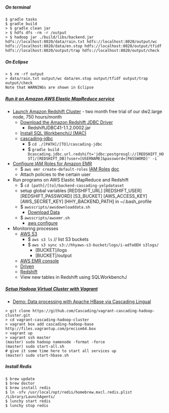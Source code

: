 ##### On terminal

```
$ gradle tasks
$ gradle build
> $ gradle clean jar
> $ hdfs dfs -rm -r /output
> $ hadoop jar ./build/libs/backend.jar hdfs://localhost:8020/data/rain.txt hdfs://localhost:8020/output/wc hdfs://localhost:8020/data/en.stop hdfs://localhost:8020/output/tfidf hdfs://localhost:8020/output/trap hdfs://localhost:8020/output/check
```

##### On Eclipse  

```
> $ rm -rf output
> data/rain.txt output/wc data/en.stop output/tfidf output/trap output/check
Note that WARNINGs are shown in Eclipse 
```

##### [Run it on Amazon AWS Elastic MapReduce service](http://docs.cascading.org/tutorials/cascading-aws/)   

* [Launch Amazon Redshift Cluster](http://docs.aws.amazon.com/redshift/latest/gsg/rs-gsg-prereq.html) - two month free trial of our dw2.large node, 750 hours/month   
    * [Download the Amazon Redshift JDBC Driver](http://docs.aws.amazon.com/redshift/latest/mgmt/configure-jdbc-connection.html#download-jdbc-driver)
        * RedshiftJDBC41-1.1.2.0002.jar
    * [Install SQL Workbench/J (MAC)](http://docs.aws.amazon.com/redshift/latest/mgmt/connecting-using-workbench.html)
    * [cascading-jdbc](https://github.com/Cascading/cascading-jdbc)
        * $ `cd ./[PATH]/[TO]/cascading-jdbc`
        * $ `gradle build -Dcascading.jdbc.url.redshift='jdbc:postgresql://[REDSHIFT_HOST]/[REDSHIFT_DB]?user=[USERNAME]&password=[PASSWORD]' -i`
* [Configure IAM Roles for Amazon EMR](http://docs.aws.amazon.com/ElasticMapReduce/latest/DeveloperGuide/emr-iam-roles-creatingroles.html#emr-iam-roles-createdefaultwithcli)
    * $ `aws emr create-default-roles` [IAM Roles](http://aws.amazon.com/iam/) [doc](https://groups.google.com/forum/#!msg/snowplow-user/R9q1Jzpj3sw/CqoMCGRxvyUJ)
    * Attach policies to the certain user
* Run programs on AWS Elastic MapReduce and Redshift
    * $ `cd [path]/[to]/backend-cascading-yelpdataset`    
    * setup global variables [REDSHIFT_URL] [REDSHIFT_USER] [REDSHIFT_PASSWORD] [S3_BUCKET] [AWS_ACCESS_KEY] [AWS_SECRET_KEY] [HHY_BACKEND_PATH] in ~/.bash_profile
    * $ `awsscripts/awsdownloaddata.sh`  
        * [Download Data](http://docs.cascading.org/tutorials/cascading-aws/prerequisites.html)     
    * $ `awsscripts/awsemr.sh`  
        * [aws configure](http://docs.aws.amazon.com/cli/latest/userguide/cli-chap-getting-started.html#cli-installing-specifying-region)
* Monitoring processes 
    * [AWS S3](https://console.aws.amazon.com/s3)
        * $ `aws s3 ls`  // list S3 buckets
        * $ `aws s3 sync s3://hhyaws-s3-bucket/logs/i-adfaOEH s3logs/`  
            * [BUCKET]/logs
            * [BUCKET]/output
    * [AWS EMR console](https://console.aws.amazon.com/elasticmapreduce/home) 
    * [Driven](https://driven.cascading.io/index.html)
    * [Redshift](http://aws.amazon.com/redshift/)
    * View new tables in Redshift using SQLWorkbenchJ


##### [Setup Hadoop Virtual Cluster with Vagrant](http://java.dzone.com/articles/setting-hadoop-virtual-cluster)

* [Demo: Data processing with Apache HBase via Cascading Lingual](http://docs.cascading.org/tutorials/lingual-hbase/)   

```
> git clone https://github.com/Cascading/vagrant-cascading-hadoop-cluster.git
> cd vagrant-cascading-hadoop-cluster
> vagrant box add cascading-hadoop-base http://files.vagrantup.com/precise64.box
> vagrant up
> vagrant ssh master
(master) sudo hadoop namenode -format -force
(master) sudo start-all.sh
# give it some time here to start all services up
(master) sudo start-hbase.sh
```

##### Install Redis

```
$ brew update
$ brew doctor
$ brew install redis
$ ln -sfv /usr/local/opt/redis/homebrew.mxcl.redis.plist /Library/LaunchAgents/
$ lunchy start redis 
$ lunchy stop redis 
```
